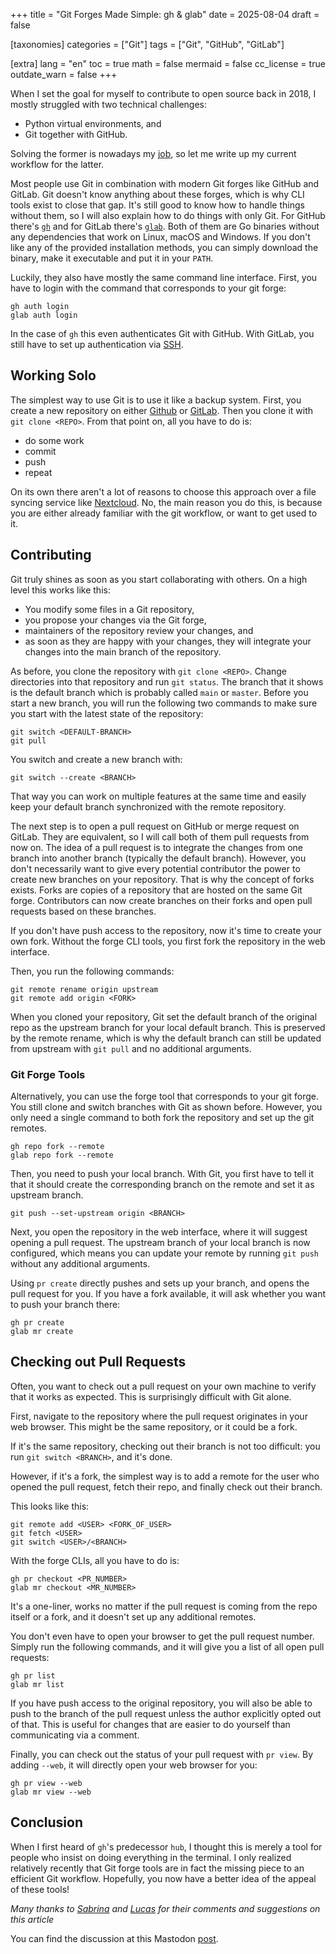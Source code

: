 +++
title = "Git Forges Made Simple: gh & glab"
date = 2025-08-04
draft = false

[taxonomies]
categories = ["Git"]
tags = ["Git", "GitHub", "GitLab"]

[extra]
lang = "en"
toc = true
math = false
mermaid = false
cc_license = true
outdate_warn = false
+++


When I set the goal for myself to contribute to open source back in 2018,
I mostly struggled with two technical challenges:
- Python virtual environments, and
- Git together with GitHub.

Solving the former is nowadays my [job](https://prefix.dev/),
so let me write up my current workflow for the latter.

Most people use Git in combination with modern Git forges like GitHub and GitLab.
Git doesn't know anything about these forges, which is why CLI tools exist to close that gap.
It's still good to know how to handle things without them, so I will also explain how to do things with only Git.
For GitHub there's [`gh`](https://cli.github.com/) and for GitLab there's [`glab`](https://docs.gitlab.com/editor_extensions/gitlab_cli/).
Both of them are Go binaries without any dependencies that work on Linux, macOS and Windows.
If you don't like any of the provided installation methods, you can simply download the binary, make it executable and put it in your `PATH`.

Luckily, they also have mostly the same command line interface.
First, you have to login with the command that corresponds to your git forge:
```
gh auth login
glab auth login
```

In the case of `gh` this even authenticates Git with GitHub.
With GitLab, you still have to set up authentication via [SSH](https://docs.gitlab.com/user/ssh/). 

## Working Solo

The simplest way to use Git is to use it like a backup system.
First, you create a new repository on either [Github](https://docs.github.com/en/repositories/creating-and-managing-repositories/creating-a-new-repository) or [GitLab](https://docs.gitlab.com/user/project/).
Then you clone it with `git clone <REPO>`.
From that point on, all you have to do is:
- do some work
- commit
- push
- repeat

On its own there aren't a lot of reasons to choose this approach over a file syncing service like [Nextcloud](https://nextcloud.com/sign-up/).
No, the main reason you do this, is because you are either already familiar with the git workflow, or want to get used to it.

## Contributing

Git truly shines as soon as you start collaborating with others.
On a high level this works like this:
- You modify some files in a Git repository,
- you propose your changes via the Git forge,
- maintainers of the repository review your changes, and
- as soon as they are happy with your changes, they will integrate your changes into the main branch of the repository.

As before, you clone the repository with `git clone <REPO>`.
Change directories into that repository and run `git status`.
The branch that it shows is the default branch which is probably called `main` or `master`.
Before you start a new branch, you will run the following two commands to make sure you start with the latest state of the repository:

```shell
git switch <DEFAULT-BRANCH>
git pull
```

You switch and create a new branch with:

```shell
git switch --create <BRANCH>
```

That way you can work on multiple features at the same time and easily keep your default branch synchronized with the remote repository.

The next step is to open a pull request on GitHub or merge request on GitLab.
They are equivalent, so I will call both of them pull requests from now on.
The idea of a pull request is to integrate the changes from one branch into another branch (typically the default branch).
However, you don't necessarily want to give every potential contributor the power to create new branches on your repository.
That is why the concept of forks exists.
Forks are copies of a repository that are hosted on the same Git forge.
Contributors can now create branches on their forks and open pull requests based on these branches.

If you don't have push access to the repository, now it's time to create your own fork.
Without the forge CLI tools, you first fork the repository in the web interface.

Then, you run the following commands:

```shell
git remote rename origin upstream
git remote add origin <FORK>
```

When you cloned your repository, Git set the default branch of the original repo as the upstream branch for your local default branch.
This is preserved by the remote rename, which is why the default branch can still be updated from upstream with `git pull` and no additional arguments.

### Git Forge Tools

Alternatively, you can use the forge tool that corresponds to your git forge.
You still clone and switch branches with Git as shown before.
However, you only need a single command to both fork the repository and set up the git remotes.

```
gh repo fork --remote
glab repo fork --remote
```

Then, you need to push your local branch.
With Git, you first have to tell it that it should create the corresponding branch on the remote and set it as upstream branch.

```
git push --set-upstream origin <BRANCH>
```

Next, you open the repository in the web interface, where it will suggest opening a pull request.
The upstream branch of your local branch is now configured, which means you can update your remote by running `git push` without any additional arguments.


Using `pr create` directly pushes and sets up your branch, and opens the pull request for you.
If you have a fork available, it will ask whether you want to push your branch there:

```
gh pr create
glab mr create
```


## Checking out Pull Requests

Often, you want to check out a pull request on your own machine to verify that it works as expected.
This is surprisingly difficult with Git alone.

First, navigate to the repository where the pull request originates in your web browser.
This might be the same repository, or it could be a fork.

If it's the same repository, checking out their branch is not too difficult:
you run `git switch <BRANCH>`, and it's done.

However, if it's a fork, the simplest way is to add a remote for the user who opened the pull request, fetch their repo, and finally check out their branch.

This looks like this:

```shell
git remote add <USER> <FORK_OF_USER>
git fetch <USER>
git switch <USER>/<BRANCH>
```


With the forge CLIs, all you have to do is:

```shell
gh pr checkout <PR_NUMBER>
glab mr checkout <MR_NUMBER>
```

It's a one-liner, works no matter if the pull request is coming from the repo itself or a fork, and it doesn't set up any additional remotes.

You don't even have to open your browser to get the pull request number.
Simply run the following commands, and it will give you a list of all open pull requests:

```shell
gh pr list
glab mr list
```

If you have push access to the original repository, you will also be able to push to the branch of the pull request unless the author explicitly opted out of that.
This is useful for changes that are easier to do yourself than communicating via a comment.

Finally, you can check out the status of your pull request with `pr view`.
By adding `--web`, it will directly open your web browser for you:

```shell
gh pr view --web
glab mr view --web
```


## Conclusion

When I first heard of `gh`'s predecessor `hub`, I thought this is merely a tool for people who insist on doing everything in the terminal.
I only realized relatively recently that Git forge tools are in fact the missing piece to an efficient Git workflow.
Hopefully, you now have a better idea of the appeal of these tools!

*Many thanks to [Sabrina](https://github.com/M-Sabrina) and [Lucas](https://github.com/lucascolley) for their comments and suggestions on this article* 

You can find the discussion at this Mastodon [post](https://chaos.social/@ju/114966203312328797).
